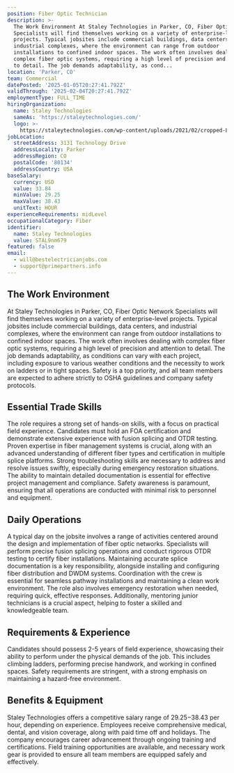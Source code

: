 ```yaml
---
position: Fiber Optic Technician
description: >-
  The Work Environment At Staley Technologies in Parker, CO, Fiber Optic Network
  Specialists will find themselves working on a variety of enterprise-level
  projects. Typical jobsites include commercial buildings, data centers, and
  industrial complexes, where the environment can range from outdoor
  installations to confined indoor spaces. The work often involves dealing with
  complex fiber optic systems, requiring a high level of precision and attention
  to detail. The job demands adaptability, as cond...
location: 'Parker, CO'
team: Commercial
datePosted: '2025-01-05T20:27:41.792Z'
validThrough: '2025-02-04T20:27:41.792Z'
employmentType: FULL_TIME
hiringOrganization:
  name: Staley Technologies
  sameAs: 'https://staleytechnologies.com/'
  logo: >-
    https://staleytechnologies.com/wp-content/uploads/2021/02/cropped-Logo_StaleyTechnologies.png
jobLocation:
  streetAddress: 3131 Technology Drive
  addressLocality: Parker
  addressRegion: CO
  postalCode: '80134'
  addressCountry: USA
baseSalary:
  currency: USD
  value: 33.84
  minValue: 29.25
  maxValue: 38.43
  unitText: HOUR
experienceRequirements: midLevel
occupationalCategory: Fiber
identifier:
  name: Staley Technologies
  value: STAL9nm679
featured: false
email:
  - will@bestelectricianjobs.com
  - support@primepartners.info
---
```




## The Work Environment

At Staley Technologies in Parker, CO, Fiber Optic Network Specialists will find themselves working on a variety of enterprise-level projects. Typical jobsites include commercial buildings, data centers, and industrial complexes, where the environment can range from outdoor installations to confined indoor spaces. The work often involves dealing with complex fiber optic systems, requiring a high level of precision and attention to detail. The job demands adaptability, as conditions can vary with each project, including exposure to various weather conditions and the necessity to work on ladders or in tight spaces. Safety is a top priority, and all team members are expected to adhere strictly to OSHA guidelines and company safety protocols.

## Essential Trade Skills

The role requires a strong set of hands-on skills, with a focus on practical field experience. Candidates must hold an FOA certification and demonstrate extensive experience with fusion splicing and OTDR testing. Proven expertise in fiber management systems is crucial, along with an advanced understanding of different fiber types and certification in multiple splice platforms. Strong troubleshooting skills are necessary to address and resolve issues swiftly, especially during emergency restoration situations. The ability to maintain detailed documentation is essential for effective project management and compliance. Safety awareness is paramount, ensuring that all operations are conducted with minimal risk to personnel and equipment.

## Daily Operations

A typical day on the jobsite involves a range of activities centered around the design and implementation of fiber optic networks. Specialists will perform precise fusion splicing operations and conduct rigorous OTDR testing to certify fiber installations. Maintaining accurate splice documentation is a key responsibility, alongside installing and configuring fiber distribution and DWDM systems. Coordination with the crew is essential for seamless pathway installations and maintaining a clean work environment. The role also involves emergency restoration when needed, requiring quick, effective responses. Additionally, mentoring junior technicians is a crucial aspect, helping to foster a skilled and knowledgeable team.

## Requirements & Experience

Candidates should possess 2-5 years of field experience, showcasing their ability to perform under the physical demands of the job. This includes climbing ladders, performing precise handwork, and working in confined spaces. Safety requirements are stringent, with a strong emphasis on maintaining a hazard-free environment.

## Benefits & Equipment

Staley Technologies offers a competitive salary range of $29.25-$38.43 per hour, depending on experience. Employees receive comprehensive medical, dental, and vision coverage, along with paid time off and holidays. The company encourages career advancement through ongoing training and certifications. Field training opportunities are available, and necessary work gear is provided to ensure all team members are equipped safely and effectively.
